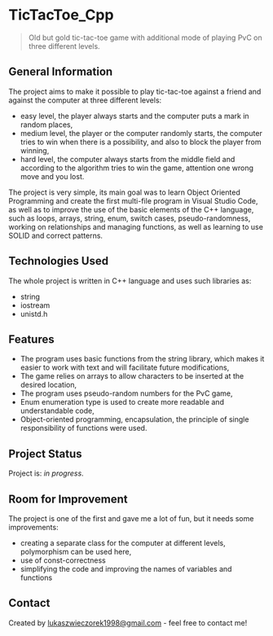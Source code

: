 # TicTacToe_Cpp
> Old but gold tic-tac-toe game with additional mode of playing PvC on three different levels.

## General Information
The project aims to make it possible to play tic-tac-toe against a friend and against the computer at three different levels:
- easy level, the player always starts and the computer puts a mark in random places,
- medium level, the player or the computer randomly starts, the computer tries to win when there is a possibility, and also to block the player from winning,
- hard level, the computer always starts from the middle field and according to the algorithm tries to win the game, attention one wrong move and you lost.

The project is very simple, its main goal was to learn Object Oriented Programming and create the first multi-file program in Visual Studio Code, as well as to improve the use of the basic elements of the C++ language, such as loops, arrays, string, enum, switch cases, pseudo-randomness, working on relationships and managing functions, as well as learning to use SOLID and correct patterns.

## Technologies Used
The whole project is written in C++ language and uses such libraries as:
- string
- iostream
- unistd.h

## Features
- The program uses basic functions from the string library, which makes it easier to work with text and will facilitate future modifications,
- The game relies on arrays to allow characters to be inserted at the desired location,
- The program uses pseudo-random numbers for the PvC game,
- Enum enumeration type is used to create more readable and understandable code,
- Object-oriented programming, encapsulation, the principle of single responsibility of functions were used.

## Project Status
Project is: _in progress_.

## Room for Improvement
The project is one of the first and gave me a lot of fun, but it needs some improvements:
- creating a separate class for the computer at different levels, polymorphism can be used here,
- use of const-correctness
- simplifying the code and improving the names of variables and functions

## Contact
Created by lukaszwieczorek1998@gmail.com - feel free to contact me!

